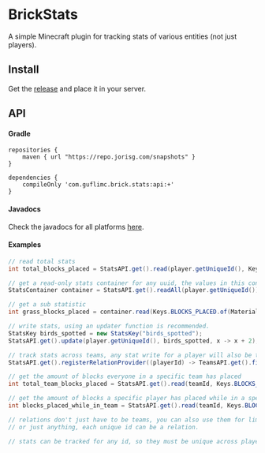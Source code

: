 # BrickStats

A simple Minecraft plugin for tracking stats of various entities (not just players).


## Install

Get the [release](https://github.com/GufliMC/BrickStats/releases) and place it in your server.


## API

#### Gradle

```
repositories {
    maven { url "https://repo.jorisg.com/snapshots" }
}

dependencies {
    compileOnly 'com.guflimc.brick.stats:api:+'
}
```

#### Javadocs

Check the javadocs for all platforms [here](https://guflimc.github.io/BrickChat/).

#### Examples

```java
// read total stats
int total_blocks_placed = StatsAPI.get().read(player.getUniqueId(), Keys.BLOCKS_PLACED);

// get a read-only stats container for any uuid, the values in this container may change
StatsContainer container = StatsAPI.get().readAll(player.getUniqueId());

// get a sub statistic
int grass_blocks_placed = container.read(Keys.BLOCKS_PLACED.of(Material.GRASS_BLOCK));

// write stats, using an updater function is recommended.
StatsKey birds_spotted = new StatsKey("birds_spotted");
StatsAPI.get().update(player.getUniqueId(), birds_spotted, x -> x + 2);

// track stats across teams, any stat write for a player will also be triggered for their team.
StatsAPI.get().registerRelationProvider((playerId) -> TeamsAPI.get().findTeam(playerId).map(Team::id));

// get the amount of blocks everyone in a specific team has placed
int total_team_blocks_placed = StatsAPI.get().read(teamId, Keys.BLOCKS_PLACED);

// get the amount of blocks a specific player has placed while in a specific team
int blocks_placed_while_in_team = StatsAPI.get().read(teamId, Keys.BLOCKS_PLACED, player.getUniqueId());

// relations don't just have to be teams, you can also use them for limited time events, 
// or just anything, each unique id can be a relation.

// stats can be tracked for any id, so they must be unique across players and custom providers.
```

